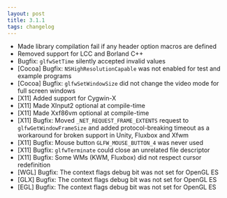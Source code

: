 ```yaml
---
layout: post
title: 3.1.1
tags: changelog
---
```


 - Made library compilation fail if any header option macros are defined
 - Removed support for LCC and Borland C++
 - Bugfix: `glfwSetTime` silently accepted invalid values
 - \[Cocoa\] Bugfix: `NSHighResolutionCapable` was not enabled for test and
                     example programs
 - \[Cocoa\] Bugfix: `glfwSetWindowSize` did not change the video mode for full
                     screen windows
 - \[X11\] Added support for Cygwin-X
 - \[X11\] Made XInput2 optional at compile-time
 - \[X11\] Made Xxf86vm optional at compile-time
 - \[X11\] Bugfix: Moved `_NET_REQUEST_FRAME_EXTENTS` request to
                   `glfwGetWindowFrameSize` and added protocol-breaking timeout
                   as a workaround for broken support in Unity, Fluxbox and Xfwm
 - \[X11\] Bugfix: Mouse button `GLFW_MOUSE_BUTTON_4` was never used
 - \[X11\] Bugfix: `glfwTerminate` could close an unrelated file descriptor
 - \[X11\] Bugfix: Some WMs (KWM, Fluxbox) did not respect cursor redefinition
 - \[WGL\] Bugfix: The context flags debug bit was not set for OpenGL ES
 - \[GLX\] Bugfix: The context flags debug bit was not set for OpenGL ES
 - \[EGL\] Bugfix: The context flags debug bit was not set for OpenGL ES

